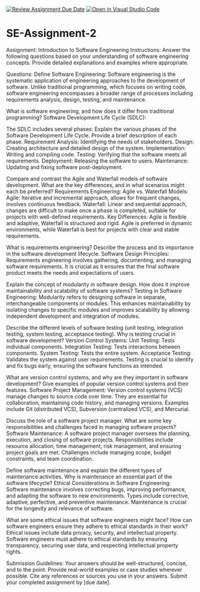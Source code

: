 [![Review Assignment Due Date](https://classroom.github.com/assets/deadline-readme-button-24ddc0f5d75046c5622901739e7c5dd533143b0c8e959d652212380cedb1ea36.svg)](https://classroom.github.com/a/-ucQIGTc)
[![Open in Visual Studio Code](https://classroom.github.com/assets/open-in-vscode-718a45dd9cf7e7f842a935f5ebbe5719a5e09af4491e668f4dbf3b35d5cca122.svg)](https://classroom.github.com/online_ide?assignment_repo_id=15182107&assignment_repo_type=AssignmentRepo)
# SE-Assignment-2
Assignment: Introduction to Software Engineering
Instructions:
Answer the following questions based on your understanding of software engineering concepts. Provide detailed explanations and examples where appropriate.

Questions:
Define Software Engineering:
Software engineering is the systematic application of engineering approaches to the development of software. Unlike traditional programming, which focuses on writing code, software engineering encompasses a broader range of processes including requirements analysis, design, testing, and maintenance.

What is software engineering, and how does it differ from traditional programming?
Software Development Life Cycle (SDLC):

The SDLC includes several phases:
Explain the various phases of the Software Development Life Cycle. Provide a brief description of each phase.
Requirement Analysis: Identifying the needs of stakeholders.
Design: Creating architecture and detailed design of the system.
Implementation: Writing and compiling code.
Testing: Verifying that the software meets all requirements.
Deployment: Releasing the software to users.
Maintenance: Updating and fixing software post-deployment.


Compare and contrast the Agile and Waterfall models of software development. What are the key differences, and in what scenarios might each be preferred?
Requirements Engineering:
Agile vs. Waterfall Models:
Agile: Iterative and incremental approach, allows for frequent changes, involves continuous feedback.
Waterfall: Linear and sequential approach, changes are difficult to make once a phase is completed, suitable for projects with well-defined requirements.
Key Differences: Agile is flexible and adaptive, Waterfall is structured and rigid. Agile is preferred in dynamic environments, while Waterfall is best for projects with clear and stable requirements.

What is requirements engineering? Describe the process and its importance in the software development lifecycle.
Software Design Principles:
Requirements engineering involves gathering, documenting, and managing software requirements. It is crucial as it ensures that the final software product meets the needs and expectations of users.

Explain the concept of modularity in software design. How does it improve maintainability and scalability of software systems?
Testing in Software Engineering:
Modularity refers to designing software in separate, interchangeable components or modules. This enhances maintainability by isolating changes to specific modules and improves scalability by allowing independent development and integration of modules.


Describe the different levels of software testing (unit testing, integration testing, system testing, acceptance testing). Why is testing crucial in software development?
Version Control Systems:
Unit Testing: Tests individual components.
Integration Testing: Tests interactions between components.
System Testing: Tests the entire system.
Acceptance Testing: Validates the system against user requirements.
Testing is crucial to identify and fix bugs early, ensuring the software functions as intended.


What are version control systems, and why are they important in software development? Give examples of popular version control systems and their features.
Software Project Management:
Version control systems (VCS) manage changes to source code over time. They are essential for collaboration, maintaining code history, and managing versions. Examples include Git (distributed VCS), Subversion (centralized VCS), and Mercurial.

Discuss the role of a software project manager. What are some key responsibilities and challenges faced in managing software projects?
Software Maintenance:
A software project manager oversees the planning, execution, and closing of software projects. Responsibilities include resource allocation, time management, risk management, and ensuring project goals are met. Challenges include managing scope, budget constraints, and team coordination.


Define software maintenance and explain the different types of maintenance activities. Why is maintenance an essential part of the software lifecycle?
Ethical Considerations in Software Engineering:
Software maintenance involves correcting bugs, improving performance, and adapting the software to new environments. Types include corrective, adaptive, perfective, and preventive maintenance. Maintenance is crucial for the longevity and relevance of software.

What are some ethical issues that software engineers might face? How can software engineers ensure they adhere to ethical standards in their work?
Ethical issues include data privacy, security, and intellectual property. Software engineers must adhere to ethical standards by ensuring transparency, securing user data, and respecting intellectual property rights.

Submission Guidelines:
Your answers should be well-structured, concise, and to the point.
Provide real-world examples or case studies wherever possible.
Cite any references or sources you use in your answers.
Submit your completed assignment by [due date].

